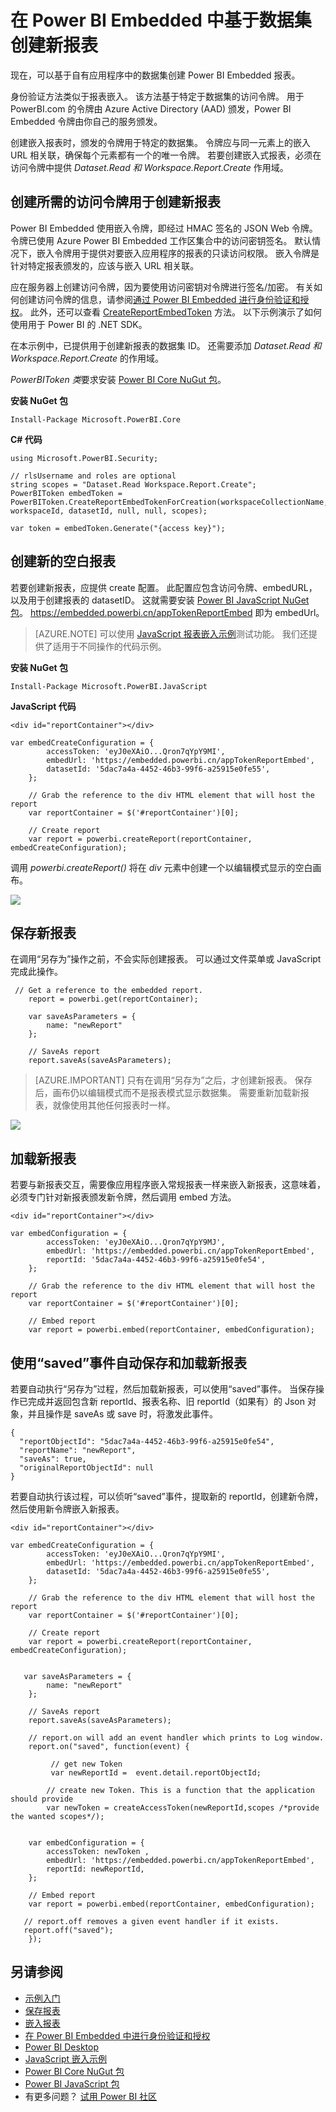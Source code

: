 <properties
    pageTitle="在 Azure Power BI Embedded 中基于数据集创建新报表 | Microsoft 文档"
    description="现在，可以基于自有应用程序中的数据集创建 Power BI Embedded 报表。"
    services="power-bi-embedded"
    documentationcenter=""
    author="guyinacube"
    manager="erikre"
    editor=""
    tags=""
    translationtype="Human Translation" />
<tags
    ms.assetid=""
    ms.service="power-bi-embedded"
    ms.devlang="NA"
    ms.topic="article"
    ms.tgt_pltfrm="NA"
    ms.workload="powerbi"
    ms.date="03/11/2017"
    wacn.date="04/28/2017"
    ms.author="asaxton"
    ms.sourcegitcommit="a114d832e9c5320e9a109c9020fcaa2f2fdd43a9"
    ms.openlocfilehash="018846f965d37f42c9551b0db7e7fe818f2a8180"
    ms.lasthandoff="04/14/2017" />

# <a name="create-a-new-report-from-a-dataset-in-power-bi-embedded"></a>在 Power BI Embedded 中基于数据集创建新报表

现在，可以基于自有应用程序中的数据集创建 Power BI Embedded 报表。 

身份验证方法类似于报表嵌入。 该方法基于特定于数据集的访问令牌。 用于 PowerBI.com 的令牌由 Azure Active Directory (AAD) 颁发，Power BI Embedded 令牌由你自己的服务颁发。

创建嵌入报表时，颁发的令牌用于特定的数据集。 令牌应与同一元素上的嵌入 URL 相关联，确保每个元素都有一个的唯一令牌。 若要创建嵌入式报表，必须在访问令牌中提供 *Dataset.Read 和 Workspace.Report.Create* 作用域。

## <a name="create-access-token-needed-to-create-new-report"></a>创建所需的访问令牌用于创建新报表

Power BI Embedded 使用嵌入令牌，即经过 HMAC 签名的 JSON Web 令牌。 令牌已使用 Azure Power BI Embedded 工作区集合中的访问密钥签名。 默认情况下，嵌入令牌用于提供对要嵌入应用程序的报表的只读访问权限。 嵌入令牌是针对特定报表颁发的，应该与嵌入 URL 相关联。

应在服务器上创建访问令牌，因为要使用访问密钥对令牌进行签名/加密。 有关如何创建访问令牌的信息，请参阅[通过 Power BI Embedded 进行身份验证和授权](/documentation/articles/power-bi-embedded-app-token-flow/)。 此外，还可以查看 [CreateReportEmbedToken](https://docs.microsoft.com/dotnet/api/microsoft.powerbi.security.powerbitoken?redirectedfrom=MSDN#methods_) 方法。 以下示例演示了如何使用用于 Power BI 的 .NET SDK。

在本示例中，已提供用于创建新报表的数据集 ID。 还需要添加 *Dataset.Read 和 Workspace.Report.Create* 的作用域。

*PowerBIToken 类*要求安装 [Power BI Core NuGut 包](https://www.nuget.org/packages/Microsoft.PowerBI.Core/)。

**安装 NuGet 包**

    Install-Package Microsoft.PowerBI.Core

**C# 代码**

    using Microsoft.PowerBI.Security;

    // rlsUsername and roles are optional
    string scopes = "Dataset.Read Workspace.Report.Create";
    PowerBIToken embedToken = PowerBIToken.CreateReportEmbedTokenForCreation(workspaceCollectionName, workspaceId, datasetId, null, null, scopes);

    var token = embedToken.Generate("{access key}");

## <a name="create-a-new-blank-report"></a>创建新的空白报表

若要创建新报表，应提供 create 配置。 此配置应包含访问令牌、embedURL，以及用于创建报表的 datasetID。 这就需要安装 [Power BI JavaScript NuGet 包](https://www.nuget.org/packages/Microsoft.PowerBI.JavaScript/)。 https://embedded.powerbi.cn/appTokenReportEmbed 即为 embedUrl。

> [AZURE.NOTE]
> 可以使用 [JavaScript 报表嵌入示例](https://microsoft.github.io/PowerBI-JavaScript/demo/)测试功能。 我们还提供了适用于不同操作的代码示例。

**安装 NuGet 包**

    Install-Package Microsoft.PowerBI.JavaScript

**JavaScript 代码**

    <div id="reportContainer"></div>
  
    var embedCreateConfiguration = {
            accessToken: 'eyJ0eXAiO...Qron7qYpY9MI',
            embedUrl: 'https://embedded.powerbi.cn/appTokenReportEmbed',
            datasetId: '5dac7a4a-4452-46b3-99f6-a25915e0fe55',
        };
    
        // Grab the reference to the div HTML element that will host the report
        var reportContainer = $('#reportContainer')[0];

        // Create report
        var report = powerbi.createReport(reportContainer, embedCreateConfiguration);

调用 *powerbi.createReport()* 将在 *div* 元素中创建一个以编辑模式显示的空白画布。

![](./media/power-bi-embedded-create-report-from-dataset/pbi-embedded-create-new-report.png)

## <a name="save-new-reports"></a>保存新报表

在调用“另存为”操作之前，不会实际创建报表。 可以通过文件菜单或 JavaScript 完成此操作。

     // Get a reference to the embedded report.
        report = powerbi.get(reportContainer);
    
        var saveAsParameters = {
            name: "newReport"
        };

        // SaveAs report
        report.saveAs(saveAsParameters);

> [AZURE.IMPORTANT]
> 只有在调用“另存为”之后，才创建新报表。 保存后，画布仍以编辑模式而不是报表模式显示数据集。 需要重新加载新报表，就像使用其他任何报表时一样。

![](./media/power-bi-embedded-create-report-from-dataset/pbi-embedded-save-new-report.png)

## <a name="load-the-new-report"></a>加载新报表

若要与新报表交互，需要像应用程序嵌入常规报表一样来嵌入新报表，这意味着，必须专门针对新报表颁发新令牌，然后调用 embed 方法。

    <div id="reportContainer"></div>
  
    var embedConfiguration = {
            accessToken: 'eyJ0eXAiO...Qron7qYpY9MJ',
            embedUrl: 'https://embedded.powerbi.cn/appTokenReportEmbed',
            reportId: '5dac7a4a-4452-46b3-99f6-a25915e0fe54',
        };
    
        // Grab the reference to the div HTML element that will host the report
        var reportContainer = $('#reportContainer')[0];

        // Embed report
        var report = powerbi.embed(reportContainer, embedConfiguration);

## <a name="automate-save-and-load-of-a-new-report-using-the-saved-event"></a>使用“saved”事件自动保存和加载新报表

若要自动执行“另存为”过程，然后加载新报表，可以使用“saved”事件。 当保存操作已完成并返回包含新 reportId、报表名称、旧 reportId（如果有）的 Json 对象，并且操作是 saveAs 或 save 时，将激发此事件。

    {
      "reportObjectId": "5dac7a4a-4452-46b3-99f6-a25915e0fe54",
      "reportName": "newReport",
      "saveAs": true,
      "originalReportObjectId": null
    }

若要自动执行该过程，可以侦听“saved”事件，提取新的 reportId，创建新令牌，然后使用新令牌嵌入新报表。

    <div id="reportContainer"></div>
  
    var embedCreateConfiguration = {
            accessToken: 'eyJ0eXAiO...Qron7qYpY9MI',
            embedUrl: 'https://embedded.powerbi.cn/appTokenReportEmbed',
            datasetId: '5dac7a4a-4452-46b3-99f6-a25915e0fe55',
        };
    
        // Grab the reference to the div HTML element that will host the report
        var reportContainer = $('#reportContainer')[0];

        // Create report
        var report = powerbi.createReport(reportContainer, embedCreateConfiguration);


       var saveAsParameters = {
            name: "newReport"
        };

        // SaveAs report
        report.saveAs(saveAsParameters);

        // report.on will add an event handler which prints to Log window.
        report.on("saved", function(event) {
        
             // get new Token
             var newReportId =  event.detail.reportObjectId;

            // create new Token. This is a function that the application should provide
            var newToken = createAccessToken(newReportId,scopes /*provide the wanted scopes*/);
        
        
        var embedConfiguration = {
            accessToken: newToken ,
            embedUrl: 'https://embedded.powerbi.cn/appTokenReportEmbed',
            reportId: newReportId,
        };

        // Embed report
        var report = powerbi.embed(reportContainer, embedConfiguration);
       
       // report.off removes a given event handler if it exists.
       report.off("saved");
        });

## <a name="see-also"></a>另请参阅

- [示例入门](/documentation/articles/power-bi-embedded-get-started-sample/)  
- [保存报表](/documentation/articles/power-bi-embedded-save-reports/)  
- [嵌入报表](/documentation/articles/power-bi-embedded-embed-report/)  
- [在 Power BI Embedded 中进行身份验证和授权](/documentation/articles/power-bi-embedded-app-token-flow/)  
- [Power BI Desktop](https://powerbi.microsoft.com/documentation/powerbi-desktop-get-the-desktop/)  
- [JavaScript 嵌入示例](https://microsoft.github.io/PowerBI-JavaScript/demo/)  
- [Power BI Core NuGut 包](https://www.nuget.org/packages/Microsoft.PowerBI.Core/)  
- [Power BI JavaScript 包](https://www.nuget.org/packages/Microsoft.PowerBI.JavaScript/)  
- 有更多问题？ [试用 Power BI 社区](http://community.powerbi.com/)

